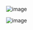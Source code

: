 ![image](http://github.com/sound_of_destiny/jt808/images/jt.png)

![image](http://github.com/sound_of_destiny/jt808/images/ceng.png)


